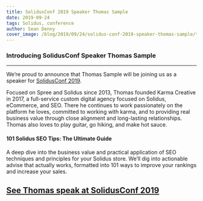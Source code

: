 ```yaml
---
title: SolidusConf 2019 Speaker Thomas Sample
date: 2019-09-24
tags: Solidus, conference
author: Sean Denny
cover_image: /blog/2019/09/24/solidus-conf-2019-speaker-thomas-sample/thomas_sample_solidusconf.png
---
```


### Introducing SolidusConf Speaker Thomas Sample
------

We’re proud to announce that Thomas Sample will be joining us as a speaker for [SolidusConf 2019](http://conf.solidus.io).

Focused on Spree and Solidus since 2013, Thomas founded Karma Creative in 2017, a full-service custom digital agency focused on Solidus, eCommerce, and SEO. There he continues to work passionately on the platform he loves, committed to working with karma, and to providing real business value through close alignment and long-lasting relationships. Thomas also loves to play guitar, go hiking, and make hot sauce.



#### 101 Solidus SEO Tips: The Ultimate Guide

A deep dive into the business value and practical application of SEO techniques and principles for your Solidus store. We’ll dig into actionable advise that actually works, formatted into 101 ways to improve your rankings and increase your sales.

## [See Thomas speak at SolidusConf 2019](http://conf.solidus.io)
